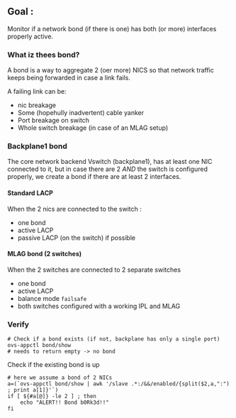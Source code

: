 ## Goal :

Monitor if a network bond (if there is one) has both (or more) interfaces properly active.

### What iz thees bond?

A bond is a way to aggregate 2 (oer more) NICS so that network traffic keeps being forwarded in case a link fails.

A failing link can be:
  * nic breakage
  * Some (hopehully inadvertent) cable yanker
  * Port breakage on switch
  * Whole switch breakage (in case of an MLAG setup)

### Backplane1 bond

The core network backend Vswitch (backplane1), has at least one NIC connected to it, but in case there are 2 _AND_ the switch is configured properly,
we create a bond if there are at least 2 interfaces.

#### Standard LACP 

When the 2 nics are connected to the switch :
  * one bond
  * active LACP
  * passive LACP (on the switch) if possible

#### MLAG bond (2 switches)
When the 2 switches are connected to 2 separate switches 
  * one bond
  * active LACP
  * balance mode `failsafe`
  * both switches configured with a working IPL and MLAG

### Verify

  ```
# Check if a bond exists (if not, backplane has only a single port)
ovs-appctl bond/show
# needs to return empty -> no bond

  ```

Check if the existing bond is up

```
# here we assume a bond of 2 NICs
a=(`ovs-appctl bond/show | awk '/slave .*:/&&/enabled/{split($2,a,":") ; print a[1]}'`)
if [ ${#a[@]} -le 2 ] ; then
    echo "ALERT!! Bond b0Rk3d!!"
fi
```

